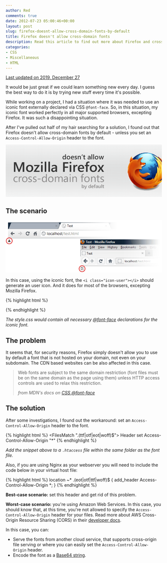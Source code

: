 ```yaml
---
author: Red
comments: true
date: 2012-07-23 05:00:46+00:00
layout: post
slug: firefox-doesnt-allow-cross-domain-fonts-by-default
title: Firefox doesn't allow cross-domain fonts
description: Read this article to find out more about Firefox and cross-domain fonts issues and workarounds.
categories:
- CSS
- Miscellaneous
- HTML
---
```


<ins>
  Last updated on <time datetime="2019-12-27">2019, December 27</time>
</ins>

It would be just great if we could learn something new every day. I guess the best way to do it is by trying new stuff every time it's possible.

While working on a project, I had a situation where it was needed to use an iconic font externally declared via CSS `@font-face`. So, in this situation, my iconic font worked perfectly in all major supported browsers, excepting Firefox. It was such a disappointing situation.

After I've pulled out half of my hair searching for a solution, I found out that Firefox doesn't allow cross-domain fonts by default - unless you set an `Access-Control-Allow-Origin` header to the font.

![Firefox does not allow cross-domain fonts](/dist/uploads/2012/07/firefox-does-not-allow-cross-domain-fonts.png)

<!-- more -->

## The scenario

![The font icon loads successfully on Chrome but not on Firefox](/dist/uploads/2012/07/firefox-cross-domain-fonts.png)

In this case, using the iconic font, the `<i class="icon-user"></i>` should generate an user icon. And it does for most of the browsers, excepting Mozilla Firefox.

{% highlight html %}
  <!doctype html>
  <html>
  <head>
    <title>...</title>
    <link rel="stylesheet" href="https://www.example.com/style.css">
  </head>
  <body>
    <i class="icon-user"></i>
  </body>
  </html>
{% endhighlight %}

_The style.css would contain all necessary [@font-face](/css3-font-face-or-how-to-use-a-custom-font-for-your-website) declarations for the iconic font._

## The problem

It seems that, for security reasons, Firefox simply doesn't allow you to use by default a font that is not hosted on your domain, not even on your subdomain. The CDN based websites can be also affected in this case.

> Web fonts are subject to the same domain restriction (font files must be on the same domain as the page using them) unless HTTP access controls are used to relax this restriction.
>
> *from MDN's docs on [CSS @font-face](https://developer.mozilla.org/en-US/docs/Web/CSS/@font-face)*

## The solution

After some investigations, I found out the workaround: set an `Access-Control-Allow-Origin` header to the font.

{% highlight html %}
  <FilesMatch "\.(ttf|otf|eot|woff)$">
    <IfModule mod_headers.c>
      Header set Access-Control-Allow-Origin "*"
    </IfModule>
  </FilesMatch>
{% endhighlight %}

_Add the snippet above to a `.htaccess` file within the same folder as the font file._

Also, if you are using Nginx as your webserver you will need to include the code below in your virtual host file:

{% highlight html %}
  location ~* \.(eot|otf|ttf|woff)$ {
    add_header Access-Control-Allow-Origin *;
  }
{% endhighlight %}

**Best-case scenario:** set this header and get rid of this problem.

**Worst-case scenario:** you're using Amazon Web Services. In this case, you should know that, at this time, you're not allowed to specify the `Access-Control-Allow-Origin` header for your files. Read more about AWS Cross-Origin Resource Sharing (CORS) in their [developer docs](https://docs.aws.amazon.com/AmazonS3/latest/dev/cors.html).

In this case, you can:

  * Serve the fonts from another cloud service, that supports cross-origin file serving or where you can easily set the `Access-Control-Allow-Origin` header.
  * Encode the font as a [Base64 string](/data-uri-tools/).
